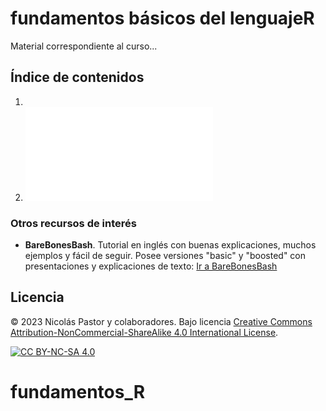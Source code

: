 # fundamentos básicos del lenguajeR

Material correspondiente al curso...

## Índice de contenidos
1. ![]()
2. ![Control de flujo](dia2/5.1_Control_de_flujo.md)

### Otros recursos de interés
- **BareBonesBash**. Tutorial en inglés con buenas explicaciones, muchos ejemplos y fácil de seguir. Posee versiones "basic" y "boosted" con presentaciones y explicaciones de texto: [Ir a BareBonesBash](https://barebonesbash.github.io/)




## Licencia
© 2023 Nicolás Pastor y colaboradores. Bajo licencia [Creative Commons Attribution-NonCommercial-ShareAlike 4.0 International License][cc-by-nc-sa].

[![CC BY-NC-SA 4.0][cc-by-nc-sa-image]][cc-by-nc-sa]

[cc-by-nc-sa]: http://creativecommons.org/licenses/by-nc-sa/4.0/
[cc-by-nc-sa-image]: https://licensebuttons.net/l/by-nc-sa/4.0/88x31.png


# fundamentos_R
